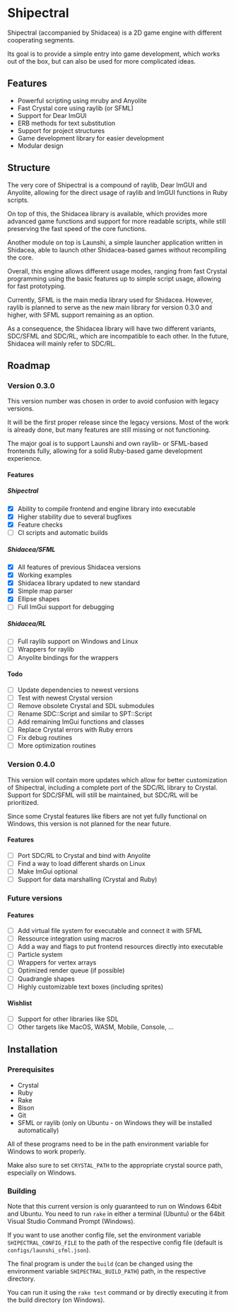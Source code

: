 # Shipectral

Shipectral (accompanied by Shidacea) is a 2D game engine with different cooperating segments.

Its goal is to provide a simple entry into game development, which works out of the box, but
can also be used for more complicated ideas.

## Features

* Powerful scripting using mruby and Anyolite
* Fast Crystal core using raylib (or SFML)
* Support for Dear ImGUI
* ERB methods for text substitution
* Support for project structures
* Game development library for easier development
* Modular design

## Structure

The very core of Shipectral is a compound of raylib, Dear ImGUI and Anyolite,
allowing for the direct usage of raylib and ImGUI functions in Ruby scripts.

On top of this, the Shidacea library is available,
which provides more advanced game functions and support
for more readable scripts, while still preserving the fast speed of
the core functions.

Another module on top is Launshi, a simple launcher application
written in Shidacea, able to launch other Shidacea-based games
without recompiling the core.

Overall, this engine allows different usage modes, ranging from fast
Crystal programming using the basic features up to simple script
usage, allowing for fast prototyping.

Currently, SFML is the main media library used for Shidacea.
However, raylib is planned to serve as the new main library for
version 0.3.0 and higher, with SFML support remaining as an option.

As a consequence, the Shidacea library will have two different
variants, SDC/SFML and SDC/RL, which are incompatible to each other.
In the future, Shidacea will mainly refer to SDC/RL.

## Roadmap

### Version 0.3.0

This version number was chosen in order to avoid confusion with legacy versions.

It will be the first proper release since the legacy versions. Most of the work
is already done, but many features are still missing or not functioning.

The major goal is to support Launshi and own raylib- or SFML-based frontends fully,
allowing for a solid Ruby-based game development experience.

#### Features

##### Shipectral

* [X] Ability to compile frontend and engine library into executable
* [X] Higher stability due to several bugfixes
* [X] Feature checks
* [ ] CI scripts and automatic builds

##### Shidacea/SFML

* [X] All features of previous Shidacea versions
* [X] Working examples
* [X] Shidacea library updated to new standard
* [X] Simple map parser
* [X] Ellipse shapes
* [ ] Full ImGui support for debugging

##### Shidacea/RL

* [ ] Full raylib support on Windows and Linux
* [ ] Wrappers for raylib
* [ ] Anyolite bindings for the wrappers

#### Todo

* [ ] Update dependencies to newest versions
* [ ] Test with newest Crystal version
* [ ] Remove obsolete Crystal and SDL submodules
* [ ] Rename SDC::Script and similar to SPT::Script
* [ ] Add remaining ImGui functions and classes
* [ ] Replace Crystal errors with Ruby errors
* [ ] Fix debug routines
* [ ] More optimization routines

### Version 0.4.0

This version will contain more updates which allow for better customization of
Shipectral, including a complete port of the SDC/RL library to Crystal.
Support for SDC/SFML will still be maintained, but SDC/RL will be prioritized.

Since some Crystal features like fibers are not yet fully functional on Windows,
this version is not planned for the near future.

#### Features

* [ ] Port SDC/RL to Crystal and bind with Anyolite
* [ ] Find a way to load different shards on Linux
* [ ] Make ImGui optional
* [ ] Support for data marshalling (Crystal and Ruby)

### Future versions

#### Features

* [ ] Add virtual file system for executable and connect it with SFML
* [ ] Ressource integration using macros
* [ ] Add a way and flags to put frontend resources directly into executable
* [ ] Particle system
* [ ] Wrappers for vertex arrays
* [ ] Optimized render queue (if possible)
* [ ] Quadrangle shapes
* [ ] Highly customizable text boxes (including sprites)

#### Wishlist

* [ ] Support for other libraries like SDL
* [ ] Other targets like MacOS, WASM, Mobile, Console, ...

## Installation

### Prerequisites

* Crystal
* Ruby
* Rake
* Bison
* Git
* SFML or raylib (only on Ubuntu - on Windows they will be installed automatically)

All of these programs need to be in the path environment variable for Windows to work properly.

Make also sure to set `CRYSTAL_PATH` to the appropriate crystal source path, especially on Windows.

### Building

Note that this current version is only guaranteed to run on Windows 64bit and Ubuntu.
You need to run `rake` in either a terminal (Ubuntu) or the 64bit Visual Studio Command Prompt (Windows).

If you want to use another config file, set the environment variable `SHIPECTRAL_CONFIG_FILE`
to the path of the respective config file (default is `configs/launshi_sfml.json`).

The final program is under the `build` (can be changed using the environment variable `SHIPECTRAL_BUILD_PATH`)
path, in the respective directory.

You can run it using the `rake test` command or by directly executing it from the build directory (on Windows).
